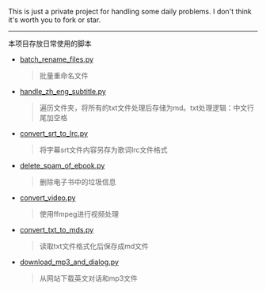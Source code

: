 This is just a private project for handling some daily problems. I don't think it's worth you to fork or star.

----
本项目存放日常使用的脚本

+ [batch_rename_files.py](./batch_rename_files.py)
  > 批量重命名文件

+ [handle_zh_eng_subtitle.py](./handle_zh_eng_subtitle.py)
  > 遍历文件夹，将所有的txt文件处理后存储为md。txt处理逻辑：中文行尾加空格

+ [convert_srt_to_lrc.py](./convert_srt_to_lrc.py)
  > 将字幕srt文件内容另存为歌词lrc文件格式

+ [delete_spam_of_ebook.py](./delete_spam_of_ebook.py)
  > 删除电子书中的垃圾信息

+ [convert_video.py](./convert_video.py)
  > 使用ffmpeg进行视频处理

+ [convert_txt_to_mds.py](./convert_txt_to_mds.py)
  > 读取txt文件格式化后保存成md文件

+ [download_mp3_and_dialog.py](./download_mp3_and_dialog.py)
  > 从网站下载英文对话和mp3文件
